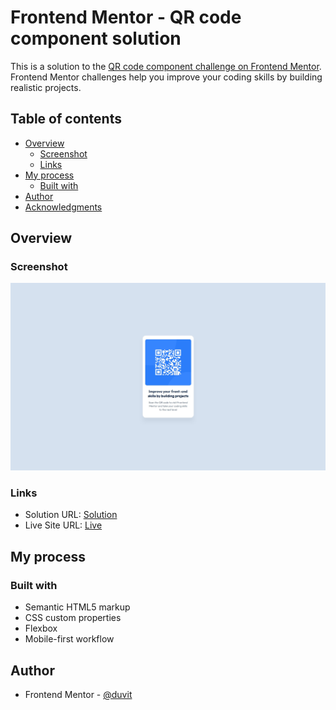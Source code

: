 # Frontend Mentor - QR code component solution

This is a solution to the [QR code component challenge on Frontend Mentor](https://www.frontendmentor.io/challenges/qr-code-component-iux_sIO_H). Frontend Mentor challenges help you improve your coding skills by building realistic projects. 

## Table of contents

- [Overview](#overview)
  - [Screenshot](#screenshot)
  - [Links](#links)
- [My process](#my-process)
  - [Built with](#built-with)
- [Author](#author)
- [Acknowledgments](#acknowledgments)

## Overview

### Screenshot

![](./images/screenshot.jpg)

### Links

- Solution URL: [Solution](https://github.com/duvit/qr-code-component)
- Live Site URL: [Live](https://qr-code-component-six-jade.vercel.app/)

## My process

### Built with

- Semantic HTML5 markup
- CSS custom properties
- Flexbox
- Mobile-first workflow

## Author

- Frontend Mentor - [@duvit](https://www.frontendmentor.io/profile/duvit)
